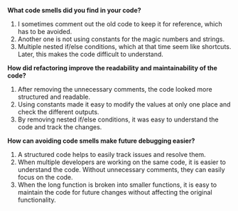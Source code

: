 **What code smells did you find in your code?**
1. I sometimes comment out the old code to keep it for reference, which has to be avoided.
2. Another one is not using constants for the magic numbers and strings.
3. Multiple nested if/else conditions, which at that time seem like shortcuts. Later, this makes the code difficult to understand.

**How did refactoring improve the readability and maintainability of the code?**
1. After removing the unnecessary comments, the code looked more structured and readable.
2. Using constants made it easy to modify the values at only one place and check the different outputs.
3. By removing nested if/else conditions, it was easy to understand the code and track the changes.

**How can avoiding code smells make future debugging easier?**
1. A structured code helps to easily track issues and resolve them.
2. When multiple developers are working on the same code, it is easier to understand the code. Without unnecessary comments, they can easily focus on the code.
3. When the long function is broken into smaller functions, it is easy to maintain the code for future changes without affecting the original functionality.
